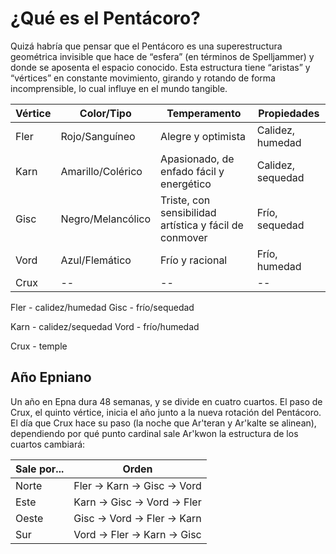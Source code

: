 # ¿Qué es el Pentácoro?

Quizá habría que pensar que el Pentácoro es una superestructura geométrica invisible que hace de “esfera” (en términos de Spelljammer) y donde se aposenta el espacio conocido. Esta estructura tiene “aristas” y “vértices” en constante movimiento, girando y rotando de forma incomprensible, lo cual influye en el mundo tangible.

| Vértice | Color/Tipo        | Temperamento                                           | Propiedades       |
| ---     | ---               | ---                                                    | ---               |
| Fler    | Rojo/Sanguíneo    | Alegre y optimista                                     | Calidez, humedad  |
| Karn    | Amarillo/Colérico | Apasionado, de enfado fácil y energético               | Calidez, sequedad |
| Gisc    | Negro/Melancólico | Triste, con sensibilidad artística y fácil de conmover | Frío, sequedad    |
| Vord    | Azul/Flemático    | Frío y racional                                        | Frío, humedad     |
| Crux    | --                | --                                                     | --                |

Fler - calidez/humedad
Gisc - frío/sequedad

Karn - calidez/sequedad
Vord - frío/humedad

Crux - temple

## Año Epniano

Un año en Epna dura 48 semanas, y se divide en cuatro cuartos. El paso de Crux, el quinto vértice, inicia el año junto a la nueva rotación del Pentácoro. El día que Crux hace su paso (la noche que Ar'teran y Ar'kalte se alinean), dependiendo por qué punto cardinal sale Ar'kwon la estructura de los cuartos cambiará:

| Sale por... | Orden                     |
| ---         | ---                       |
| Norte       | Fler → Karn → Gisc → Vord |
| Este        | Karn → Gisc → Vord → Fler |
| Oeste       | Gisc → Vord → Fler → Karn |
| Sur         | Vord → Fler → Karn → Gisc |

